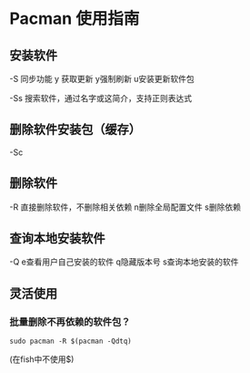 # Pacman  使用指南

## 安装软件

-S 同步功能 y 获取更新 y强制刷新 u安装更新软件包

-Ss 搜索软件，通过名字或这简介，支持正则表达式

## 删除软件安装包（缓存）

-Sc

## 删除软件

-R 直接删除软件，不删除相关依赖 n删除全局配置文件 s删除依赖

## 查询本地安装软件

-Q e查看用户自己安装的软件 q隐藏版本号 s查询本地安装的软件

## 灵活使用

### 批量删除不再依赖的软件包？

`sudo pacman -R $(pacman -Qdtq)`

(在fish中不使用$)

